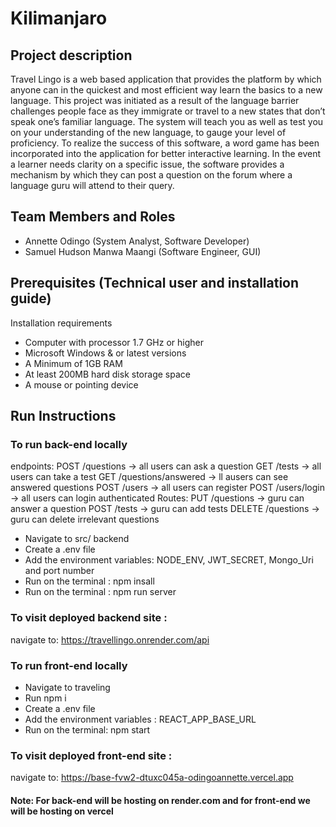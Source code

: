 # Kilimanjaro

## Project description

Travel Lingo is a web based application that provides the platform by which anyone can in the quickest and most efficient way learn the basics to a new language. This project was initiated as a result of the language barrier challenges people face as they immigrate or travel to a new states that don’t speak one’s familiar language. The system will teach you as well as test you on your understanding of the new language, to gauge your level of proficiency. To realize the success of this software, a word game has been incorporated into the application for better interactive learning. In the event a learner needs clarity on a specific issue, the software provides a mechanism by which they can post a question on the forum where a language guru will attend to their query.

## Team Members and Roles

* Annette Odingo (System Analyst, Software Developer)
* Samuel Hudson Manwa Maangi (Software Engineer, GUI)

## Prerequisites (Technical user and installation guide)

Installation requirements
-	Computer with processor 1.7 GHz or higher
- Microsoft Windows & or latest versions
- A Minimum of 1GB  RAM
- At least 200MB hard disk storage space
- A mouse or pointing device

## Run Instructions


### To run back-end locally
endpoints: 
 POST /questions -> all users can ask a question
 GET /tests -> all users can take a test
 GET /questions/answered -> ll ausers can see answered questions
 POST /users -> all users can register
 POST /users/login -> all users can login
 authenticated Routes:
 PUT /questions -> guru can answer a question
 POST /tests -> guru can add tests
 DELETE /questions -> guru can delete irrelevant questions
 
- Navigate to src/ backend
- Create a .env file
- Add the  environment variables: NODE_ENV, JWT_SECRET, Mongo_Uri and port number
- Run on the terminal :   npm  insall
- Run on the terminal :  npm run server

### To visit deployed backend site :
navigate to:  https://travellingo.onrender.com/api

### To run front-end locally
- Navigate to traveling
- Run npm i 
- Create a .env file
- Add the environment variables :  REACT_APP_BASE_URL 
- Run on the terminal: npm start

### To visit deployed front-end site :
navigate to:  https://base-fvw2-dtuxc045a-odingoannette.vercel.app

#### Note: For back-end will be hosting on render.com and for front-end we will be hosting on vercel
